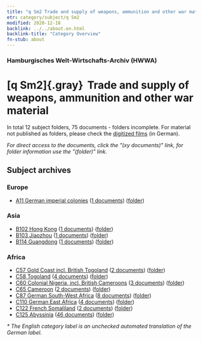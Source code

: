 ```yaml
---
title: "q Sm2 Trade and supply of weapons, ammunition and other war material"
etr: category/subject/q Sm2
modified: 2020-12-18
backlink: ../../about.en.html
backlink-title: "Category Overview"
fn-stub: about
---
```


### Hamburgisches Welt-Wirtschafts-Archiv (HWWA)
# [q Sm2]{.gray}&#8201; Trade and supply of weapons, ammunition and other war material&#160; 





In total 12 subject folders, 75 documents - folders incomplete.
For material not published as folders, please check the [digitized films](/film/h1_sh) (in German).

_For direct access to the documents, click the "(xy documents)" link, for folder information use the "(folder)" link._

## Subject archives



### Europe

- [A11 German imperial colonies](../../../geo/about.en.html#A11) (<a href="https://dfg-viewer.de/show/?tx_dlf[id]=https://pm20.zbw.eu/mets/sh/1409xx/140960/1604xx/160420/public.mets.en.xml" target="_blank">1 documents</a>) ([folder](http://purl.org/pressemappe20/folder/sh/140960,160420))

### Asia

- [B102 Hong Kong](../../../geo/about.en.html#B102) (<a href="https://dfg-viewer.de/show/?tx_dlf[id]=https://pm20.zbw.eu/mets/sh/1412xx/141268/1604xx/160420/public.mets.en.xml" target="_blank">1 documents</a>) ([folder](http://purl.org/pressemappe20/folder/sh/141268,160420))
- [B103 Jiaozhou](../../../geo/about.en.html#B103) (<a href="https://dfg-viewer.de/show/?tx_dlf[id]=https://pm20.zbw.eu/mets/sh/1261xx/126163/1604xx/160420/public.mets.en.xml" target="_blank">1 documents</a>) ([folder](http://purl.org/pressemappe20/folder/sh/126163,160420))
- [B114 Guangdong](../../../geo/about.en.html#B114) (<a href="https://dfg-viewer.de/show/?tx_dlf[id]=https://pm20.zbw.eu/mets/sh/1412xx/141275/1604xx/160420/public.mets.en.xml" target="_blank">1 documents</a>) ([folder](http://purl.org/pressemappe20/folder/sh/141275,160420))

### Africa

- [C57 Gold Coast incl. British Togoland](../../../geo/about.en.html#C57) (<a href="https://dfg-viewer.de/show/?tx_dlf[id]=https://pm20.zbw.eu/mets/sh/1414xx/141406/1604xx/160420/public.mets.en.xml" target="_blank">2 documents</a>) ([folder](http://purl.org/pressemappe20/folder/sh/141406,160420))
- [C58 Togoland](../../../geo/about.en.html#C58) (<a href="https://dfg-viewer.de/show/?tx_dlf[id]=https://pm20.zbw.eu/mets/sh/1414xx/141408/1604xx/160420/public.mets.en.xml" target="_blank">4 documents</a>) ([folder](http://purl.org/pressemappe20/folder/sh/141408,160420))
- [C60 Colonial Nigeria, incl. British Cameroons](../../../geo/about.en.html#C60) (<a href="https://dfg-viewer.de/show/?tx_dlf[id]=https://pm20.zbw.eu/mets/sh/1414xx/141409/1604xx/160420/public.mets.en.xml" target="_blank">3 documents</a>) ([folder](http://purl.org/pressemappe20/folder/sh/141409,160420))
- [C65 Cameroon](../../../geo/about.en.html#C65) (<a href="https://dfg-viewer.de/show/?tx_dlf[id]=https://pm20.zbw.eu/mets/sh/1414xx/141410/1604xx/160420/public.mets.en.xml" target="_blank">2 documents</a>) ([folder](http://purl.org/pressemappe20/folder/sh/141410,160420))
- [C87 German South-West Africa](../../../geo/about.en.html#C87) (<a href="https://dfg-viewer.de/show/?tx_dlf[id]=https://pm20.zbw.eu/mets/sh/1414xx/141450/1604xx/160420/public.mets.en.xml" target="_blank">8 documents</a>) ([folder](http://purl.org/pressemappe20/folder/sh/141450,160420))
- [C110 German East Africa](../../../geo/about.en.html#C110) (<a href="https://dfg-viewer.de/show/?tx_dlf[id]=https://pm20.zbw.eu/mets/sh/1414xx/141471/1604xx/160420/public.mets.en.xml" target="_blank">4 documents</a>) ([folder](http://purl.org/pressemappe20/folder/sh/141471,160420))
- [C122 French Somaliland](../../../geo/about.en.html#C122) (<a href="https://dfg-viewer.de/show/?tx_dlf[id]=https://pm20.zbw.eu/mets/sh/1414xx/141479/1604xx/160420/public.mets.en.xml" target="_blank">2 documents</a>) ([folder](http://purl.org/pressemappe20/folder/sh/141479,160420))
- [C125 Abyssinia](../../../geo/about.en.html#C125) (<a href="https://dfg-viewer.de/show/?tx_dlf[id]=https://pm20.zbw.eu/mets/sh/1414xx/141482/1604xx/160420/public.mets.en.xml" target="_blank">46 documents</a>) ([folder](http://purl.org/pressemappe20/folder/sh/141482,160420))


_* The English category label is an unchecked automated translation of the German label._

